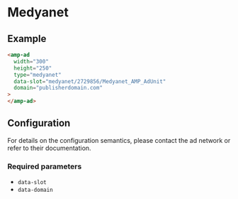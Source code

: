 <!---
Copyright 2015 The AMP HTML Authors. All Rights Reserved.

Licensed under the Apache License, Version 2.0 (the "License");
you may not use this file except in compliance with the License.
You may obtain a copy of the License at

      http://www.apache.org/licenses/LICENSE-2.0

Unless required by applicable law or agreed to in writing, software
distributed under the License is distributed on an "AS-IS" BASIS,
WITHOUT WARRANTIES OR CONDITIONS OF ANY KIND, either express or implied.
See the License for the specific language governing permissions and
limitations under the License.
-->

# Medyanet

## Example

```html
<amp-ad
  width="300"
  height="250"
  type="medyanet"
  data-slot="medyanet/2729856/Medyanet_AMP_AdUnit"
  domain="publisherdomain.com"
>
</amp-ad>
```

## Configuration

For details on the configuration semantics, please contact the ad network or refer to their documentation.

### Required parameters

-   `data-slot`
-   `data-domain`
